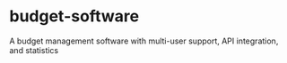 # budget-software
A budget management software with multi-user support, API integration, and statistics
